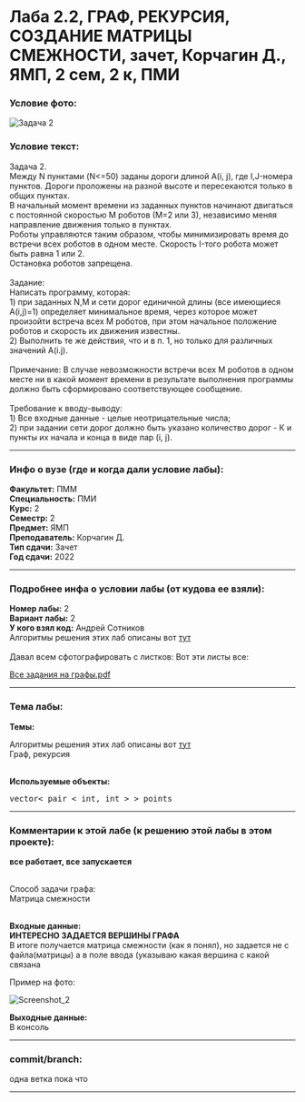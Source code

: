 # Лаба 2.2, ГРАФ, РЕКУРСИЯ, СОЗДАНИЕ МАТРИЦЫ СМЕЖНОСТИ, зачет, Корчагин Д., ЯМП, 2 сем, 2 к, ПМИ

<h3>Условие фото:</h3>

![Задача 2](https://user-images.githubusercontent.com/72470327/174545115-d92ad638-9179-4024-98ae-b47a77b4cd8b.png)


<h3>Условие текст:</h3>
<p>
Задача 2. <br/>
Между N пунктами (N<=50) заданы дороги длиной A(i, j), где I,J-номера пунктов. Дороги проложены на разной высоте и пересекаются только в общих пунктах. <br/>
В начальный момент времени из заданных пунктов начинают двигаться с постоянной скоростью М роботов (М=2 или 3), независимо меняя направление движения только в пунктах. <br/>
  Роботы управляются таким образом, чтобы минимизировать время до встречи всех роботов в одном месте. Скорость I-того робота может быть равна 1 или 2. <br/>
  Остановка роботов запрещена. <br/> <br/>
Задание: <br/>
Написать программу, которая: <br/>
1) при заданных N,M и сети дорог единичной длины (все имеющиеся A(i,j)=1) определяет минимальное время, через которое может произойти встреча всех М роботов, при этом начальное положение роботов и скорость их движения известны. <br/>
2) Выполнить те же действия, что и в п. 1, но только для различных значений A(i.j). <br/><br/>
Примечание: В случае невозможности встречи всех М роботов в одном месте ни в какой момент времени в результате выполнения программы должно быть сформировано соответствующее сообщение. <br/> <br/>
Требование к вводу-выводу:  <br/>
1) Все входные данные - целые неотрицательные числа; <br/>
2) при задании сети дорог должно быть указано количество дорог - К и пункты их начала и конца в виде пар (i, j). <br/>
</p>

<hr />
<h3>Инфо о вузе (где и когда дали условие лабы):</h3>
<b>Факультет:</b> ПММ
<br/>
<b>Специальность:</b> ПМИ
<br/>
<b>Курс:</b> 2
<br/>
<b>Семестр:</b> 2
<br/>
<b>Предмет:</b> ЯМП
<br/>
<b>Преподаватель:</b> Корчагин Д.
<br/>
<b>Тип сдачи:</b> Зачет
<br/>
<b>Год сдачи:</b> 2022

<hr />
<h3>Подробнее инфа о условии лабы (от кудова ее взяли):</h3>
<b>Номер лабы:</b> 2
<br/>
<b>Вариант лабы:</b> 2
<br/>
<b>У кого взял код:</b> Андрей Сотников
<br/>
Алгоритмы решения этих лаб описаны вот <a href="http://algolist.ru/olimp/gra_prb.php#z10" target="blank">тут</a>
<br/>
<br/>
Давал всем сфотографировать с листков:
Вот эти листы все:

[Все задания на графы.pdf](https://github.com/maxim1770/graph_recursion_basic/files/8903462/default.pdf)


<hr />

<h3>Тема лабы:</h3>
<b>Темы:</b> 
<p>
  Алгоритмы решения этих лаб описаны вот <a href="http://algolist.ru/olimp/gra_prb.php#z10" target="blank">тут</a>
<br/>
  Граф, рекурсия <br/> <br/>
  
</p>

<b>Используемые объекты:</b> <br/>
<pre>
vector< pair < int, int > > points
</pre>

<hr />

<h3>Комментарии к этой лабе (к решению этой лабы в этом проекте):</h3>
<p>
 <b>все работает, все запускается</b> <br/><br/>
  
  Способ задачи графа: <br/>
  Матрица смежности  <br/>  <br/>
  
  <b>Входные данные:</b> <br/>
  <b>ИНТЕРЕСНО ЗАДАЕТСЯ ВЕРШИНЫ ГРАФА</b> <br/>
  В итоге получается матрица смежности (как я понял), но задается не с файла(матрицы) а в поле ввода (указываю какая вершина с какой связана<br/>
 
  Пример на фото: <br/> 
 
  ![Screenshot_2](https://user-images.githubusercontent.com/72470327/174609267-5b51a0a2-4b1e-41c2-acb7-8a8af65b911b.png)

  
  <b>Выходные данные:</b> <br/>
  В консоль
</p>

<hr />

<h3>commit/branch:</h3>
  <p>
    одна ветка пока что
</p>

<hr />

